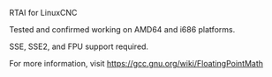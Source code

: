RTAI for LinuxCNC

Tested and confirmed working on AMD64 and i686 platforms.

SSE, SSE2, and FPU support required.

For more information, visit https://gcc.gnu.org/wiki/FloatingPointMath
